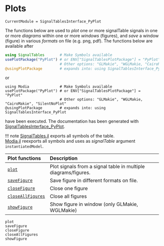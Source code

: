 # Plots

```@meta
CurrentModule = SignalTablesInterface_PyPlot
```

The functions below are used to *plot* one or more signalTable signals in one or more *diagrams*
within one or more *windows* (figures), and *save* a window (figure) in various *formats* on file
(e.g. png, pdf). The functions below are available after

```julia
using SignalTables       # Make Symbols available
usePlotPackage("PyPlot") # or ENV["SignalTablesPlotPackage"] = "PyPlot"
                         # Other options: "GLMakie", "WGLMakie, "CairoMakie", "SilentNoPlot"
@usingPlotPackage        # expands into: using SignalTablesInterface_PyPlot
```

or

```
using Modia              # Make Symbols available
usePlotPackage("PyPlot") # or ENV["SignalTablesPlotPackage"] = "PyPlot"
                         # Other options: "GLMakie", "WGLMakie, "CairoMakie", "SilentNoPlot"
@usingPlotPackage        # expands into: using SignalTablesInterface_PyPlot
```

have been executed. The documentation has been generated with [SignalTablesInterface_PyPlot](https://github.com/ModiaSim/SignalTablesInterface_PyPlot.jl).

!!! note
    [SignalTables.jl](https://github.com/ModiaSim/SignalTables.jl) exports all symbols of the table.\
    [Modia.jl](https://github.com/ModiaSim/Modia.jl) reexports all symbols and uses as *signalTable* argument `instantiatedModel`.

| Plot functions       | Description                                                    |
|:--------------------------|:---------------------------------------------------------------|
| [`plot`](@ref)            | Plot signals from a signal table in multiple diagrams/figures. |
| [`saveFigure`](@ref)      | Save figure in different formats on file.                      |
| [`closeFigure`](@ref)     | Close one figure                                               |
| [`closeAllFigures`](@ref) | Close all figures                                              |
| [`showFigure`](@ref)      | Show figure in window (only GLMakie, WGLMakie)                 |


```@docs
plot
saveFigure
closeFigure
closeAllFigures
showFigure
```

